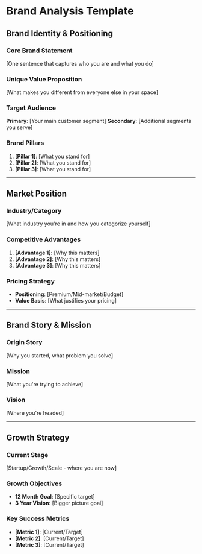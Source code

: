 # Brand Analysis Template

## Brand Identity & Positioning

### **Core Brand Statement**
[One sentence that captures who you are and what you do]

### **Unique Value Proposition**
[What makes you different from everyone else in your space]

### **Target Audience**
**Primary**: [Your main customer segment]
**Secondary**: [Additional segments you serve]

### **Brand Pillars**
1. **[Pillar 1]**: [What you stand for]
2. **[Pillar 2]**: [What you stand for]  
3. **[Pillar 3]**: [What you stand for]

---

## Market Position

### **Industry/Category**
[What industry you're in and how you categorize yourself]

### **Competitive Advantages**
1. **[Advantage 1]**: [Why this matters]
2. **[Advantage 2]**: [Why this matters]
3. **[Advantage 3]**: [Why this matters]

### **Pricing Strategy**
- **Positioning**: [Premium/Mid-market/Budget]
- **Value Basis**: [What justifies your pricing]

---

## Brand Story & Mission

### **Origin Story**
[Why you started, what problem you solve]

### **Mission**
[What you're trying to achieve]

### **Vision**
[Where you're headed]

---

## Growth Strategy

### **Current Stage**
[Startup/Growth/Scale - where you are now]

### **Growth Objectives**
- **12 Month Goal**: [Specific target]
- **3 Year Vision**: [Bigger picture goal]

### **Key Success Metrics**
- **[Metric 1]**: [Current/Target]
- **[Metric 2]**: [Current/Target]
- **[Metric 3]**: [Current/Target] 